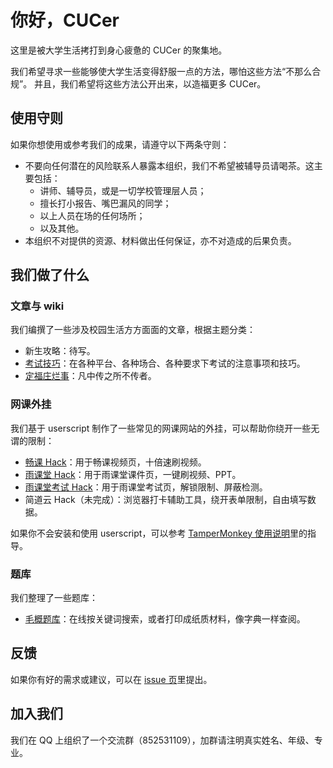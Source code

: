 # 你好，CUCer

这里是被大学生活拷打到身心疲惫的 CUCer 的聚集地。

我们希望寻求一些能够使大学生活变得舒服一点的方法，哪怕这些方法“不那么合规”。
并且，我们希望将这些方法公开出来，以造福更多 CUCer。

## 使用守则

如果你想使用或参考我们的成果，请遵守以下两条守则：

- 不要向任何潜在的风险联系人暴露本组织，我们不希望被辅导员请喝茶。这主要包括：
	- 讲师、辅导员，或是一切学校管理层人员；
	- 擅长打小报告、嘴巴漏风的同学；
	- 以上人员在场的任何场所；
	- 以及其他。
- 本组织不对提供的资源、材料做出任何保证，亦不对造成的后果负责。

## 我们做了什么

### 文章与 wiki

我们编撰了一些涉及校园生活方方面面的文章，根据主题分类：

- 新生攻略：待写。
- [考试技巧](https://github.com/CUC-Life-Hack/exam-tricks/wiki)：在各种平台、各种场合、各种要求下考试的注意事项和技巧。
- [定福庄烂事](https://cuc-life-hack.github.io/where-cuc-sucks/)：凡中传之所不传者。

### 网课外挂

我们基于 userscript 制作了一些常见的网课网站的外挂，可以帮助你绕开一些无谓的限制：

- [畅课 Hack](https://github.com/CUC-Life-Hack/tronclass-hack)：用于畅课视频页，十倍速刷视频。
- [雨课堂 Hack](https://github.com/CUC-Life-Hack/rainclass-hack)：用于雨课堂课件页，一键刷视频、PPT。
- [雨课堂考试 Hack](https://github.com/CUC-Life-Hack/rainclass-exam-hack)：用于雨课堂考试页，解锁限制、屏蔽检测。
- 简道云 Hack（未完成）：浏览器打卡辅助工具，绕开表单限制，自由填写数据。

如果你不会安装和使用 userscript，可以参考 [TamperMonkey 使用说明](
	https://github.com/CUC-Life-Hack/.github/wiki/Tampermonkey-%E4%BD%BF%E7%94%A8%E8%AF%B4%E6%98%8E
)里的指导。

### 题库

我们整理了一些题库：

- [毛概题库](https://github.com/CUC-Life-Hack/maogai)：在线按关键词搜索，或者打印成纸质材料，像字典一样查阅。

## 反馈

如果你有好的需求或建议，可以在 [issue 页](
	https://github.com/CUC-Life-Hack/.github/issues
)里提出。

## 加入我们

我们在 QQ 上组织了一个交流群（852531109），加群请注明真实姓名、年级、专业。
